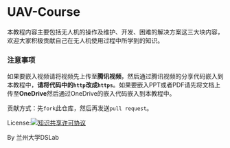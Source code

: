 # UAV-Course

本教程内容主要包括无人机的操作及维护、开发、困难的解决方案这三大块内容，欢迎大家积极贡献自己在无人机使用过程中所学到的知识。

### 注意事项

如果要嵌入视频请将视频先上传至**腾讯视频**，然后通过腾讯视频的分享代码嵌入到本教程中，**请将代码中的`http`改成`https`**。如果要嵌入PPT或者PDF请先将文档上传至**OneDrive**然后通过OneDrive的嵌入代码嵌入到本教程中。

贡献方式：先`fork`此仓库，然后再发送`pull request`。

License:[![知识共享许可协议](https://i.creativecommons.org/l/by/3.0/cn/88x31.png)](http://creativecommons.org/licenses/by/3.0/)

By 兰州大学DSLab